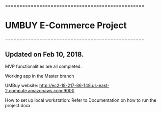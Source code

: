 =================================================
# UMBUY E-Commerce Project
=================================================


## Updated on Feb 10, 2018.

 MVP functionalities are all completed. 
 
 Working app in the Master branch
 
 UMBuy website: http://ec2-18-217-86-148.us-east-2.compute.amazonaws.com:9000
 
 How to set up local workstation: Refer to Documentation on how to run the project.docx
